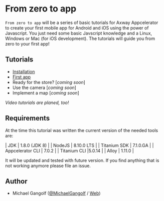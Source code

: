 # From zero to app

`From zero to app` will be a series of basic tutorials for Axway Appcelerator to create your first mobile app for Android and iOS using the power of Javascript. You just need some basic Javscript knowledge and a Linux, Windows or Mac (for iOS development). The tutorials will guide you from zero to your first app! 

## Tutorials 
* [Installation](https://github.com/m1ga/titanium_with_atom)
* [First app](https://github.com/m1ga/from_zero_to_app/first_app.md)
* Ready for the store? [_coming soon_]
* Use the camera [_coming soon_]
* Implement a map [_coming soon_]

_Video tutorials are planed, too!_

## Requirements
At the time this tutorial was written the current version of the needed tools are:

| JDK | 1.8.0 (JDK 8) |
| NodeJS | 8.10.0 LTS |
| Titanium SDK | 7.1.0.GA |
| Appcelerator CLI | 7.0.2 |
| Titanium CLI |5.0.14 |
| Alloy | 1.11.0 |

It will be updated and tested with future version. If you find anything that is not working anymore please file an issue.

Author
---------------
- Michael Gangolf ([@MichaelGangolf](https://twitter.com/MichaelGangolf) / [Web](http://migaweb.de))
